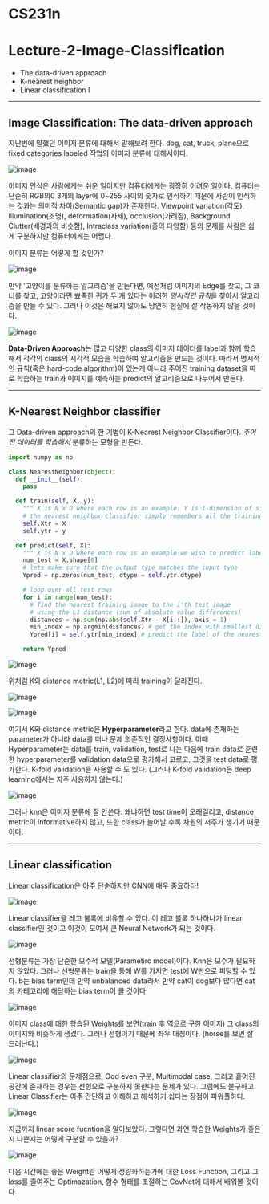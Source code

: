 # CS231n
# Lecture-2-Image-Classification
- The data-driven approach
- K-nearest neighbor
- Linear classification I

---------------------

## Image Classification: The data-driven approach

지난번에 말했던 이미지 분류에 대해서 말해보려 한다. dog, cat, truck, plane으로 fixed categories labeled 작업의 이미지 분류에 대해서이다.

![image](https://user-images.githubusercontent.com/62828866/125463362-e3573d2b-5966-4001-9988-1c80e68d604f.png)

이미지 인식은 사람에게는 쉬운 일이지만 컴퓨터에게는 굉장히 어려운 일이다. 컴퓨터는 단순히 RGB의0 3개의 layer에 0~255 사이의 숫자로 인식하기 때문에 사람이 인식하는 것과는 의미적 차이(Semantic gap)가 존재한다. Viewpoint variation(각도), Illumination(조명), deformation(자세), occlusion(가려짐), Background Clutter(배경과의 비슷함), Intraclass variation(종의 다양함) 등의 문제를 사람은 쉽게 구분하지만 컴퓨터에게는 어렵다.

이미지 분류는 어떻게 할 것인가?

![image](https://user-images.githubusercontent.com/62828866/125211719-5c5d3d00-e2e3-11eb-863c-d29d9d96a7a1.png)

만약 '고양이를 분류하는 알고리즘'을 만든다면, 예전처럼 이미지의 Edge를 찾고, 그 코너를 찾고, 고양이라면 뾰족한 귀가 두 개 있다는 이러한 *명시적인 규칙*을 찾아서 알고리즘을 만들 수 있다. 그러나 이것은 해보지 않아도 당연히 현실에 잘 작동하지 않을 것이다.

![image](https://user-images.githubusercontent.com/62828866/125211733-6a12c280-e2e3-11eb-83fc-c372ddc47cd2.png)

**Data-Driven Approach**는 많고 다양한 class의 이미지 데이터를 label과 함께 학습해서 각각의 class의 시각적 모습을 학습하여 알고리즘을 만드는 것이다. 따라서 명시적인 규칙(혹은 hard-code algorithm)이 있는게 아니라 주어진 training dataset을 따로 학습하는 train과 이미지를 예측하는 predict의 알고리즘으로 나누어서 만든다.

---------------------

## K-Nearest Neighbor classifier

그 Data-driven approach의 한 기법이 K-Nearest Neighbor Classifier이다. *주어진 데이터를 학습해서* 분류하는 모형을 만든다.

```Python
import numpy as np

class NearestNeighbor(object):
  def __init__(self):
    pass

  def train(self, X, y):
    """ X is N x D where each row is an example. Y is 1-dimension of size N """
    # the nearest neighbor classifier simply remembers all the training data
    self.Xtr = X
    self.ytr = y

  def predict(self, X):
    """ X is N x D where each row is an example we wish to predict label for """
    num_test = X.shape[0]
    # lets make sure that the output type matches the input type
    Ypred = np.zeros(num_test, dtype = self.ytr.dtype)

    # loop over all test rows
    for i in range(num_test):
      # find the nearest training image to the i'th test image
      # using the L1 distance (sum of absolute value differences)
      distances = np.sum(np.abs(self.Xtr - X[i,:]), axis = 1)
      min_index = np.argmin(distances) # get the index with smallest distance
      Ypred[i] = self.ytr[min_index] # predict the label of the nearest example

    return Ypred
```

![image](https://user-images.githubusercontent.com/62828866/125298318-fd3f0d00-e362-11eb-83cc-4cdc055d808e.png)

위처럼 K와 distance metric(L1, L2)에 따라 training이 달라진다.

![image](https://user-images.githubusercontent.com/62828866/125298480-22338000-e363-11eb-84d1-b5633e4eb0e6.png)

![image](https://user-images.githubusercontent.com/62828866/125465042-ba9d9df0-f558-40d3-ac52-7217b5f1b2d5.png)

여기서 K와 distance metric은 **Hyperparameter**라고 한다. data에 존재하는 parameter가 아니라 data를 떠나 문제 의존적인 결정사항이다. 이때 Hyperparameter는 data를 train, validation, test로 나눈 다음에 train data로 훈련한 hyperparameter를 validation data으로 평가해서 고르고, 그것을 test data로 평가한다. K-fold validation을 사용할 수 도 있다. (그러나 K-fold validation은 deep learning에서는 자주 사용하지 않는다.)

![image](https://user-images.githubusercontent.com/62828866/125300021-9de1fc80-e364-11eb-9ade-8c9037c39c22.png)

그러나 knn은 이미지 분류에 잘 안쓴다. 왜냐하면 test time이 오래걸리고, distance metric이 informative하지 않고, 또한 class가 늘어날 수록 차원의 저주가 생기기 때문이다.

---------------------

## Linear classification

Linear classification은 아주 단순하지만 CNN에 매우 중요하다!

![image](https://user-images.githubusercontent.com/62828866/125465416-8358b39e-d545-460d-beec-7b04b5ce9938.png)

Linear classifier을 레고 불록에 비유할 수 있다. 이 레고 블록 하나하나가 linear classifier인 것이고 이것이 모여서 큰 Neural Network가 되는 것이다.

![image](https://user-images.githubusercontent.com/62828866/125465672-f4975e79-53a2-4193-8517-206b691ad911.png)

선형분류는 가장 단순한 모수적 모델(Parametirc model)이다. Knn은 모수가 필요하지 않았다. 그러나 선형분류는 train을 통해 W를 가지면 test에 W만으로 피팅할 수 있다. b는 bias term인데 만약 unbalanced data라서 만약 cat이 dog보다 많다면 cat의 카테고리에 해당하는 bias term이 클 것이다

![image](https://user-images.githubusercontent.com/62828866/125470065-d7bfe460-787e-4bd2-84f6-e1e2a9cf3fb2.png)

이미지 class에 대한 학습된 Weights를 보면(train 후 역으로 구한 이미지) 그 class의 이미지와 비슷하게 생겼다. 그러나 선형이기 때문에 좌우 대칭이다. (horse를 보면 잘 드러난다.)

![image](https://user-images.githubusercontent.com/62828866/125470142-f5460cc7-1818-4613-9e90-7fb0b8585cd2.png)

Linear classifier의 문제점으로, Odd even 구분, Multimodal case, 그리고 흩어진 공간에 존재하는 경우는 선형으로 구분하지 못한다는 문제가 있다. 그럼에도 불구하고 Linear Classifier는 아주 간단하고 이해하고 해석하기 쉽다는 장점이 파워풀하다.

![image](https://user-images.githubusercontent.com/62828866/125471038-83ba0db8-dc58-4e6f-9737-16381f3e1f84.png)

지금까지 linear score fucntion을 알아보았다. 그렇다면 과연 학습한 Weights가 좋은지 나쁜지는 어떻게 구분할 수 있을까?

![image](https://user-images.githubusercontent.com/62828866/125470452-d003b173-9d6f-4a4b-80a6-e7c3bf9c1fd4.png)

다음 시간에는 좋은 Weight란 어떻게 정량화하는가에 대한 Loss Function, 그리고 그 loss를 줄여주는 Optimazation, 함수 형태를 조절하는 CovNet에 대해서 배워볼 것이다.

